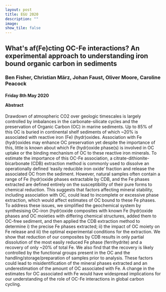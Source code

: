 ```yaml
---
layout: post
title: EGU 2020
description: ""
image: 
show_tile: false
---
```

<h2>What's af(Fe)cting OC-Fe interactions? An experimental approach to understanding iron bound organic carbon in sediments</h2>
<h3>Ben Fisher, Christian März, Johan Faust, Oliver Moore, Caroline Peacock</h3>
<h4>Friday 8th May 2020

Abstract </h4>
Drawdown of atmospheric CO2 over geologic timescales is largely controlled by imbalances in the carbonate-silicate cycles and the preservation of Organic Carbon (OC) in marine sediments. Up to 85% of this OC is buried in continental shelf sediments of which ~20% is associated with reactive iron (Fe) (hydr)oxides. Association with Fe (hydr)oxides may enhance OC preservation yet despite the importance of this, little is known about which Fe (hydr)oxide phase(s) is involved in OC uptake or the binding mechanism of OC to these reactive iron minerals.
To estimate the importance of this OC-Fe association, a citrate-dithionite-bicarbonate (CDB) extraction method is commonly used to dissolve an operationally defined ‘easily reducible iron oxide’ fraction and release the associated OC from the sediment. However, natural samples often contain a range of Fe (hydr)oxide phases extractable by CDB, and the Fe phases extracted are defined entirely on the susceptibility of their pure forms to chemical reduction. This suggests that factors affecting mineral stability, including association with OC, could lead to incomplete or excessive phase extraction, which would affect estimates of OC bound to these Fe phases.
To address these issues, we simplified the geochemical system by synthesising OC-iron (hydr)oxide composites with known Fe (hydr)oxide phases and OC moieties with differing chemical structures, added them to OC-free sediment, and then applied the CDB extraction method to determine i) the precise Fe phases extracted; ii) the impact of OC moiety on Fe release and iii) the optimal experimental conditions for the extraction.
We show that reduction of our composites by CDB results in only partial dissolution of the most easily reduced Fe phase (ferrihydrite) and a recovery of only ~20% of total Fe. We also find that the recovery is likely controlled by the functional groups present in the OC and the handling/storage/preparation of samples prior to analysis. These factors could lead to misidentification of the mineral phases extracted and an underestimation of the amount of OC associated with Fe. A change in the estimates for OC associated with Fe would have widespread implications for our understanding of the role of OC-Fe interactions in global carbon cycling.
